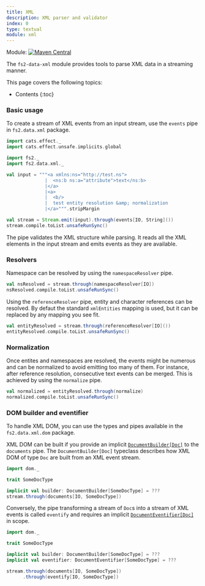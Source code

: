 ```yaml
---
title: XML
description: XML parser and validator
index: 0
type: textual
module: xml
---
```


Module: [![Maven Central](https://img.shields.io/maven-central/v/org.gnieh/fs2-data-xml_2.13.svg)](https://mvnrepository.com/artifact/org.gnieh/fs2-data-xml_2.13)

The `fs2-data-xml` module provides tools to parse XML data in a streaming manner.

This page covers the following topics:
* Contents
{:toc}

### Basic usage

To create a stream of XML events from an input stream, use the `events` pipe in `fs2.data.xml` package.

```scala mdoc
import cats.effect._
import cats.effect.unsafe.implicits.global

import fs2._
import fs2.data.xml._

val input = """<a xmlns:ns="http://test.ns">
              |  <ns:b ns:a="attribute">text</ns:b>
              |</a>
              |<a>
              |  <b/>
              |  test entity resolution &amp; normalization
              |</a>""".stripMargin

val stream = Stream.emit(input).through(events[IO, String]())
stream.compile.toList.unsafeRunSync()
```

The pipe validates the XML structure while parsing. It reads all the XML elements in the input stream and emits events as they are available.

### Resolvers

Namespace can be resolved by using the `namespaceResolver` pipe.

```scala mdoc
val nsResolved = stream.through(namespaceResolver[IO])
nsResolved.compile.toList.unsafeRunSync()
```

Using the `referenceResolver` pipe, entity and character references can be resolved. By defaut the standard `xmlEntities` mapping is used, but it can be replaced by any mapping you see fit.

```scala mdoc
val entityResolved = stream.through(referenceResolver[IO]())
entityResolved.compile.toList.unsafeRunSync()
```

### Normalization

Once entites and namespaces are resolved, the events might be numerous and can be normalized to avoid emitting too many of them. For instance, after reference resolution, consecutive text events can be merged. This is achieved by using the `normalize` pipe.

```scala mdoc
val normalized = entityResolved.through(normalize)
normalized.compile.toList.unsafeRunSync()
```

### DOM builder and eventifier

To handle XML DOM, you can use the types and pipes available in the `fs2.data.xml.dom` package.

XML DOM can be built if you provide an implicit [`DocumentBuilder[Doc]`][builder-api] to the `documents` pipe. The `DocumentBuilder[Doc]` typeclass describes how XML DOM of type `Doc` are built from an XML event stream.

```scala mdoc:compile-only
import dom._

trait SomeDocType

implicit val builder: DocumentBuilder[SomeDocType] = ???
stream.through(documents[IO, SomeDocType])
```

Conversely, the pipe transforming a stream of `Doc`s into a stream of XML events is called `eventify` and requires an implicit [`DocumentEventifier[Doc]`][eventifier-api] in scope.

```scala mdoc:compile-only
import dom._

trait SomeDocType

implicit val builder: DocumentBuilder[SomeDocType] = ???
implicit val eventifier: DocumentEventifier[SomeDocType] = ???

stream.through(documents[IO, SomeDocType])
      .through(eventify[IO, SomeDocType])
```

[builder-api]: /api/fs2/data/xml/dom/DocumentBuilder.html
[eventifier-api]: /api/fs2/data/xml/dom/DocumentEventifier.html
